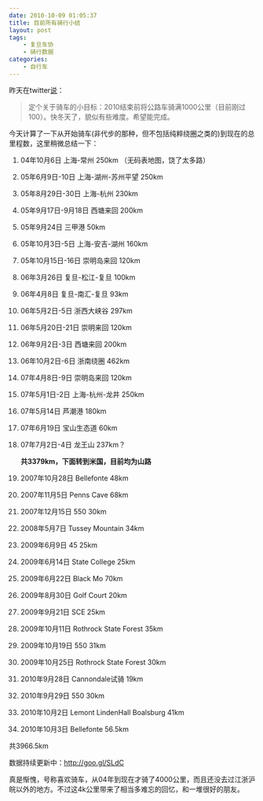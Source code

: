 ```yaml
---
date: 2010-10-09 01:05:37
title: 目前所有骑行小结
layout: post
tags:
    - 复旦车协
    - 骑行数据
categories:
    - 自行车
---
```

昨天在twitter[说](http://twitter.com/#!/ztpala/status/26727336320)：

>定个关于骑车的小目标：2010结束前将公路车骑满1000公里（目前刚过100）。快冬天了，貌似有些难度。希望能完成。

今天计算了一下从开始骑车(非代步的那种，但不包括纯粹绕圈之类的)到现在的总里程数，这里稍微总结一下：

1. 04年10月6日 上海-常州 250km （无码表地图，饶了太多路）

2. 05年6月9日-10日 上海-湖州-苏州平望 250km

3. 05年8月29日-30日 上海-杭州 230km

4. 05年9月17日-9月18日 西塘来回 200km

5. 05年9月24日 三甲港 50km

6. 05年10月3日-5日 上海-安吉-湖州 160km

7. 05年10月15日-16日 崇明岛来回 120km

8. 06年3月26日 复旦-松江-复旦 100km

9. 06年4月8日 复旦-南汇-复旦 93km

10. 06年5月2日-5日 浙西大峡谷 297km

11. 06年5月20日-21日 崇明来回 120km

12. 06年9月2日-3日 西塘来回 200km

13. 06年10月2日-6日 浙南绕圈 462km

14. 07年4月8日-9日 崇明岛来回 120km

15. 07年5月1日-2日 上海-杭州-龙井 250km

16. 07年5月14日 芦潮港 180km

17. 07年6月19日 宝山生态道 60km

18. 07年7月2日-4日 龙王山 237km？

    **共3379km，下面转到米国，目前均为山路**

19. 2007年10月28日 Bellefonte 48km

20. 2007年11月5日 Penns Cave 68km

21. 2007年12月15日 550 30km

22. 2008年5月7日 Tussey Mountain 34km

23. 2009年6月9日 45 25km

24. 2009年6月14日 State College 25km

25. 2009年6月22日 Black Mo 70km

26. 2009年8月30日 Golf Court 20km

27. 2009年9月21日 SCE 25km

28. 2009年10月11日 Rothrock State Forest 35km

29. 2009年10月19日 550 31km

30. 2009年10月25日 Rothrock State Forest 30km

31. 2010年9月28日 Cannondale试骑 19km

32. 2010年9月29日 550 30km

33. 2010年10月2日 Lemont LindenHall Boalsburg 41km

34. 2010年10月3日 Bellefonte 56.5km

共3966.5km

数据持续更新中：<a href="http://goo.gl/SLdC">http://goo.gl/SLdC</a>

真是惭愧，号称喜欢骑车，从04年到现在才骑了4000公里，而且还没去过江浙沪皖以外的地方。不过这4k公里带来了相当多难忘的回忆，和一堆很好的朋友。
